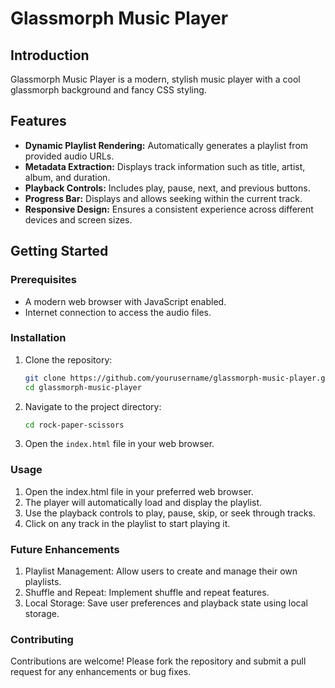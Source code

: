 # Glassmorph Music Player

## Introduction
Glassmorph Music Player is a modern, stylish music player with a cool glassmorph background and fancy CSS styling.

## Features

- **Dynamic Playlist Rendering:** Automatically generates a playlist from provided audio URLs.
- **Metadata Extraction:** Displays track information such as title, artist, album, and duration.
- **Playback Controls:** Includes play, pause, next, and previous buttons.
- **Progress Bar:** Displays and allows seeking within the current track.
- **Responsive Design:** Ensures a consistent experience across different devices and screen sizes.

## Getting Started

### Prerequisites

- A modern web browser with JavaScript enabled.
- Internet connection to access the audio files.

### Installation

1. Clone the repository:
   ```bash
   git clone https://github.com/yourusername/glassmorph-music-player.git
   cd glassmorph-music-player
2. Navigate to the project directory:
    ```sh
    cd rock-paper-scissors
    ```
2. Open the `index.html` file in your web browser.

### Usage

1. Open the index.html file in your preferred web browser.
2. The player will automatically load and display the playlist.
3. Use the playback controls to play, pause, skip, or seek through tracks.
4. Click on any track in the playlist to start playing it.

### Future Enhancements
1. Playlist Management: Allow users to create and manage their own playlists.
2. Shuffle and Repeat: Implement shuffle and repeat features.
3. Local Storage: Save user preferences and playback state using local storage.

### Contributing
Contributions are welcome! Please fork the repository and submit a pull request for any enhancements or bug fixes.